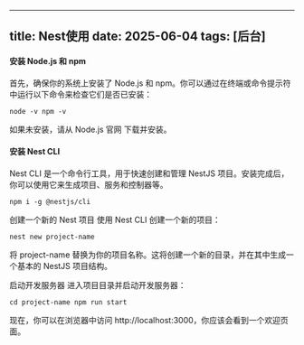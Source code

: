 
---
title: Nest使用
date: 2025-06-04
tags: [后台]
---

#### 安装 Node.js 和 npm
首先，确保你的系统上安装了 Node.js 和 npm。你可以通过在终端或命令提示符中运行以下命令来检查它们是否已安装：

`
node -v
npm -v
`

如果未安装，请从 Node.js 官网 下载并安装。

#### 安装 Nest CLI
Nest CLI 是一个命令行工具，用于快速创建和管理 NestJS 项目。安装完成后，你可以使用它来生成项目、服务和控制器等。

`
npm i -g @nestjs/cli
`

创建一个新的 Nest 项目
使用 Nest CLI 创建一个新的项目：

`
nest new project-name
`

将 project-name 替换为你的项目名称。这将创建一个新的目录，并在其中生成一个基本的 NestJS 项目结构。

启动开发服务器
进入项目目录并启动开发服务器：


`
cd project-name
npm run start
`

现在，你可以在浏览器中访问 http://localhost:3000，你应该会看到一个欢迎页面。